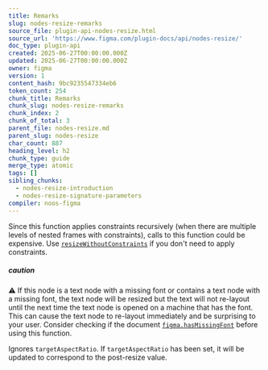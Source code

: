 ```yaml
---
title: Remarks
slug: nodes-resize-remarks
source_file: plugin-api-nodes-resize.html
source_url: 'https://www.figma.com/plugin-docs/api/nodes-resize/'
doc_type: plugin-api
created: 2025-06-27T00:00:00.000Z
updated: 2025-06-27T00:00:00.000Z
owner: figma
version: 1
content_hash: 9bc9235547334eb6
token_count: 254
chunk_title: Remarks
chunk_slug: nodes-resize-remarks
chunk_index: 2
chunk_of_total: 3
parent_file: nodes-resize.md
parent_slug: nodes-resize
char_count: 887
heading_level: h2
chunk_type: guide
merge_type: atomic
tags: []
sibling_chunks:
  - nodes-resize-introduction
  - nodes-resize-signature-parameters
compiler: noos-figma
---
```


Since this function applies constraints recursively (when there are multiple levels of nested frames with constraints), calls to this function could be expensive. Use [`resizeWithoutConstraints`](/plugin-docs/api/properties/nodes-resizewithoutconstraints/)
 if you don't need to apply constraints.

##### caution

⚠️ If this node is a text node with a missing font or contains a text node with a missing font, the text node will be resized but the text will not re-layout until the next time the text node is opened on a machine that has the font. This can cause the text node to re-layout immediately and be surprising to your user. Consider checking if the document [`figma.hasMissingFont`](/plugin-docs/api/figma/#hasmissingfont)
 before using this function.

Ignores `targetAspectRatio`. If `targetAspectRatio` has been set, it will be updated to correspond to the post-resize value.
